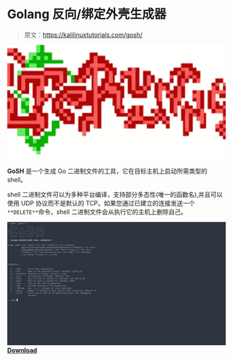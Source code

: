 # Golang 反向/绑定外壳生成器

> 原文：<https://kalilinuxtutorials.com/gosh/>

[![](img//5e07f65870b481ebe8c1bcb0c204c427.png)](https://blogger.googleusercontent.com/img/b/R29vZ2xl/AVvXsEgbB48LGGxxJNC_xi4rkQKILloXDzMnfcbh4oCGowh1AhR3y4yduSBASTZyCmDgtUEn4x5pPrkfkmHfE5JF4rjY-wVqivSsmOepyXks8KMHzHTktL2AbNvkcJmwaZgrEZa6tFM6D7_4MAeTEfWDK6foIDfEYR1Ms6RVnDAjMCQrP4mazum0G0uWK6XJ/s728/download%20(1).png)

**GoSH** 是一个生成 Go 二进制文件的工具，它在目标主机上启动所需类型的 shell。

shell 二进制文件可以为多种平台编译，支持部分多态性(唯一的函数名),并且可以使用 UDP 协议而不是默认的 TCP。如果您通过已建立的连接发送一个`**DELETE**`命令，shell 二进制文件会从执行它的主机上删除自己。

![](img//d0b8edcba3a97139e86b9cbb6b7a7b53.png)[**Download**](https://github.com/redcode-labs/GoSH)